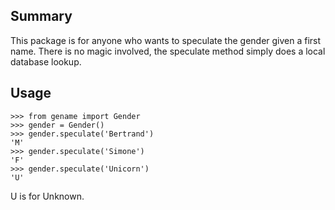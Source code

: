 ## Summary
This package is for anyone who wants to speculate the gender given a first
name. There is no magic involved, the speculate method simply does a local
database lookup.


## Usage
~~~
>>> from gename import Gender
>>> gender = Gender()
>>> gender.speculate('Bertrand')
'M'
>>> gender.speculate('Simone')
'F'
>>> gender.speculate('Unicorn')
'U'
~~~

U is for Unknown.

